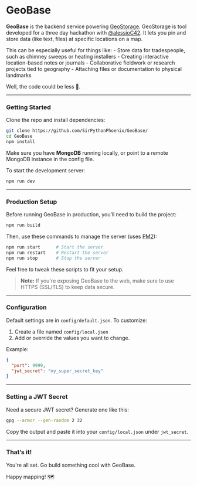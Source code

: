 # GeoBase

**GeoBase** is the backend service powering [GeoStorage](https://github.com/alessioC42/GeoStorage). 
GeoStorage is tool developed for a three day hackathon with [@alessioC42](https://github.com/alessioC42/). It lets you pin and store data (like text, files) at specific locations on a map. 

This can be especially useful for things like:
    - Store data for tradespeople, such as chimney sweeps or heating installers
    - Creating interactive location-based notes or journals
    - Collaborative fieldwork or research projects tied to geography
    - Attaching files or documentation to physical landmarks

Well, the code could be less 🍝. 

---

### Getting Started

Clone the repo and install dependencies:

```bash
git clone https://github.com/SirPythonPhoenix/GeoBase/
cd GeoBase
npm install
```

Make sure you have **MongoDB** running locally, or point to a remote MongoDB instance in the config file.

To start the development server:

```bash
npm run dev
```

---

### Production Setup

Before running GeoBase in production, you’ll need to build the project:

```bash
npm run build
```

Then, use these commands to manage the server (uses [PM2](https://pm2.keymetrics.io/)):

```bash
npm run start      # Start the server
npm run restart    # Restart the server
npm run stop       # Stop the server
```

Feel free to tweak these scripts to fit your setup.

> **Note:** If you're exposing GeoBase to the web, make sure to use HTTPS (SSL/TLS) to keep data secure.

---

### Configuration

Default settings are in `config/default.json`. To customize:

1. Create a file named `config/local.json`
2. Add or override the values you want to change.

Example:

```json
{
  "port": 9999,
  "jwt_secret": "my_super_secret_key"
}
```

---

### Setting a JWT Secret

Need a secure JWT secret? Generate one like this:

```bash
gpg --armor --gen-random 2 32
```

Copy the output and paste it into your `config/local.json` under `jwt_secret`.

---

### That’s it!

You're all set. Go build something cool with GeoBase.

Happy mapping! 🗺️
